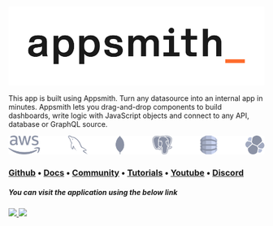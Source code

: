 ![](https://raw.githubusercontent.com/appsmithorg/appsmith/release/static/appsmith_logo_primary.png)

This app is built using Appsmith. Turn any datasource into an internal app in minutes. Appsmith lets you drag-and-drop components to build dashboards, write logic with JavaScript objects and connect to any API, database or GraphQL source.

![](https://raw.githubusercontent.com/appsmithorg/appsmith/release/static/images/integrations.png)

### [Github](https://github.com/appsmithorg/appsmith) • [Docs](https://docs.appsmith.com/?utm_source=github&utm_medium=social&utm_content=appsmith_docs&utm_campaign=null&utm_term=appsmith_docs) • [Community](https://community.appsmith.com/) • [Tutorials](https://github.com/appsmithorg/appsmith/tree/update/readme#tutorials) • [Youtube](https://www.youtube.com/appsmith) • [Discord](https://discord.gg/rBTTVJp)

##### You can visit the application using the below link

###### [![](https://assets.appsmith.com/git-sync/Buttons.svg) ](https://nightly-saml-alb-https.appsmith.com/applications/6706387f4b5fa03ca09d3e9f/pages/6706387f4b5fa03ca09d3ea2) [![](https://assets.appsmith.com/git-sync/Buttons2.svg)](https://nightly-saml-alb-https.appsmith.com/applications/6706387f4b5fa03ca09d3e9f/pages/6706387f4b5fa03ca09d3ea2/edit)
